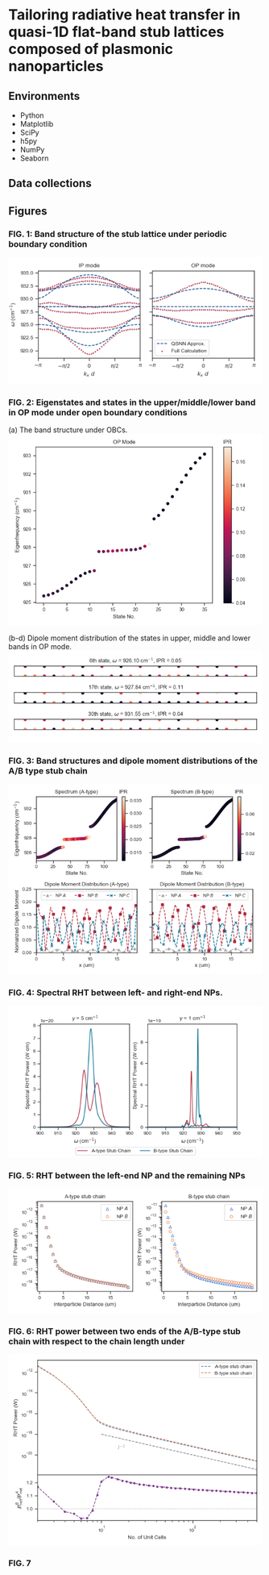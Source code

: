 # Tailoring radiative heat transfer in quasi-1D flat-band stub lattices composed of plasmonic nanoparticles

## Environments

- Python
- Matplotlib
- SciPy
- h5py
- NumPy
- Seaborn

## Data collections


## Figures
### FIG. 1: Band structure of the stub lattice under periodic boundary condition

![Figure 1](.assets/fig01.png)

### FIG. 2: Eigenstates and states in the upper/middle/lower band in OP mode under open boundary conditions

(a) The band structure under OBCs.
![Figure 2a](.assets/fig02(a).png)

(b-d) Dipole moment distribution of the states in upper, middle and lower bands in OP mode.
![Figure 2b-d](.assets/fig02(b-d).png)


### FIG. 3: Band structures and dipole moment distributions of the A/B type stub chain

![Figure 3](.assets/fig03.png)

### FIG. 4: Spectral RHT between left- and right-end NPs.
![Figure 4](.assets/fig04.png)

### FIG. 5: RHT between the left-end NP and the remaining NPs
![Figure 5](.assets/fig05.png)


### FIG. 6: RHT power between two ends of the A/B-type stub chain with respect to the chain length under
![Figure 6](.assets/fig06.png)


### FIG. 7